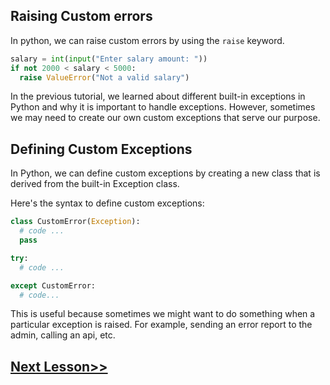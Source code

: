 ## Raising Custom errors 
In python, we can raise custom errors by using the `raise`  keyword. 
```python
salary = int(input("Enter salary amount: "))
if not 2000 < salary < 5000:
  raise ValueError("Not a valid salary")
```

In the previous tutorial, we learned about different built-in exceptions in Python and why it is important to handle exceptions. However, sometimes we may need to create our own custom exceptions that serve our purpose.

## Defining Custom Exceptions
In Python, we can define custom exceptions by creating a new class that is derived from the built-in Exception class.

Here's the syntax to define custom exceptions:
```python
class CustomError(Exception):
  # code ...
  pass

try:
  # code ...

except CustomError:
  # code...
```

This is useful because sometimes we might want to do something when a particular exception is raised. For example, sending an error report to the admin, calling an api, etc.
## [Next Lesson>>](https://replit.com/@codewithharry/39-Day39-Exercise-3-Solution)